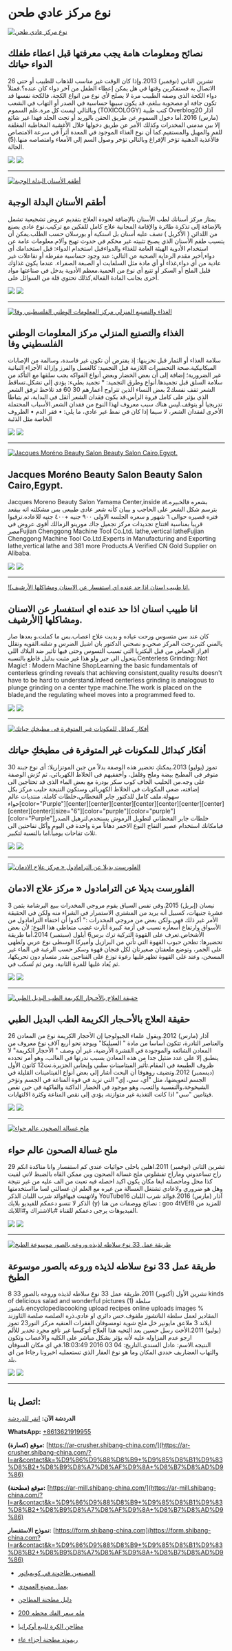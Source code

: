 # نوع مركز عادي طحن

<a href="https://swt.shibang-china.com/?l=ar&img&k=%D9%86%D9%88%D8%B9+%D9%85%D8%B1%D9%83%D8%B2+%D8%B9%D8%A7%D8%AF%D9%8A+%D8%B7%D8%AD%D9%86" target="_blank">![نوع مركز عادي طحن](http://static.shibang-china.com/all-800x300/819.jpg)</a>

## نصائح ومعلومات هامة يجب معرفتها قبل اعطاء طفلك الدواء حياتك
26 تشرين الثاني (نوفمبر) 2013.وإذا كان الوقت غير مناسب للذهاب للطبيب أو حتى الاتصال به فستفكرين وقتها في هل يمكن إعطاء الطفل من آخر دواء كان عنده؟.فمثلاً دواء الكحة الذي وصفه الطبيب مرة لا يصلح لأي نوع من انواع الكحة، فالكحة نفسها قد تكون جافة او مصحوبة ببلغم، قد يكون سببها حساسية في الصدر أو التهاب في الشعب وبالتالي ليست كل مرة.علم السموم (TOXICOLOGY)  كتب طبية Overblog20 آذار (مارس) 2016.أما دخول السموم عن طريق الحقن بالوريد أو تحت الجلد فهذا غير شائع إلا بين مدمني المخدرات وكذلك الأمر عن طريق دخولها خلال الأغشية المخاطية المغلفة للفم والمهبل والمستقيم.كما أن نوع الغذاء الموجود في المعدة أثراً في سرعة الامتصاص فالأغذية الدهنية تؤخر الإفراغ وبالتالي تؤخر وصول السم إلي الأمعاء وامتصاصه منها.(5) الحالة.


<a href="https://whatsapp.shibangsoft.com/WhatsApp.php" target="_blank" title="WhatsApp">![](http://static.shibang-china.com/icon/whatsapp.png)</a> <a href="https://swt.shibang-china.com/?l=ar&icon&k=%D9%86%D9%88%D8%B9+%D9%85%D8%B1%D9%83%D8%B2+%D8%B9%D8%A7%D8%AF%D9%8A+%D8%B7%D8%AD%D9%86" target="_blank">![](http://static.shibang-china.com/icon/chat-ar.png)</a>

---

<a href="https://swt.shibang-china.com/?l=ar&img&k=%D9%86%D9%88%D8%B9+%D9%85%D8%B1%D9%83%D8%B2+%D8%B9%D8%A7%D8%AF%D9%8A+%D8%B7%D8%AD%D9%86" target="_blank">![أطقم الأسنان البدلة الوجبة](http://static.shibang-china.com/all-800x300/251.jpg)</a>

## أطقم الأسنان البدلة الوجبة
يمتاز مركز أسنانك لطب الأسنان بالإضافة لجودة العلاج بتقديم عروض تشجيعية تشمل بالإضافة إلى تذكرة طائرة والإقامة المجانية علاج كامل للفكين مع تركيب.نوع عادي يصنع من اللدائن ( الأكريل ) تصف عليه أسنان بل استكية أو بورسلان حسب الطلب.يمكن أن يتسبب طقم الأسنان الذي يصبح تثبيته غير محكم في حدوث تهيج وآلام.معلومات عامة عن استخدام الأدوية الهيئة العامة للغذاء والدواءقبل استخدام الدواء: قبل استخدامك أي دواء,أخبر مقدم الرعاية الصحية عن التالي: عند وجود حساسية مفرطة أو تفاعلات غير عادية من أي دواء,غذاء أو أي مادة مثل السلفايت أو الصبغة الصفراء. عندما يكون غذاؤك قليل الملح أو السكر أو تتبع أي نوع من الحمية.معظم الأدوية يدخل في صناعتها مواد أخرى بجانب المادة الفعالة,كذلك تحتوي قلة من السوائل على.


<a href="https://whatsapp.shibangsoft.com/WhatsApp.php" target="_blank" title="WhatsApp">![](http://static.shibang-china.com/icon/whatsapp.png)</a> <a href="https://swt.shibang-china.com/?l=ar&icon&k=%D9%86%D9%88%D8%B9+%D9%85%D8%B1%D9%83%D8%B2+%D8%B9%D8%A7%D8%AF%D9%8A+%D8%B7%D8%AD%D9%86" target="_blank">![](http://static.shibang-china.com/icon/chat-ar.png)</a>

---

<a href="https://swt.shibang-china.com/?l=ar&img&k=%D9%86%D9%88%D8%B9+%D9%85%D8%B1%D9%83%D8%B2+%D8%B9%D8%A7%D8%AF%D9%8A+%D8%B7%D8%AD%D9%86" target="_blank">![الغذاء والتصنيع المنزلي مركز المعلومات الوطني الفلسطيني وفا](http://static.shibang-china.com/all-800x300/1242.jpg)</a>

## الغذاء والتصنيع المنزلي مركز المعلومات الوطني الفلسطيني وفا
سلامة الغذاء أو الثمار قبل تخزينها: إذ يفترض أن تكون غير فاسدة، وسالمة من الإصابات الميكانيكية.صحة التحضيرات اللازمة قبل التجميد: كالغسل والفرز وإزالة الأجزاء النباتية غير الضرورية؛ إضافة إلى أن بعض الخضار وبعض أنواع الفواكه يجب سلقها مع التأكد من سلامة السلق قبل تجميدها.أنواع وطرق التجميد: * تجميد بطيء: يؤدي إلى تشكل.تساقط الشعر ثقف نفسك2 بعض النساء الذين تتراوح أعمارهم 30 60 قد تلاحظ ترقق الشعر الذي يؤثر على كامل فروة الرأس.قد يكون فقدان الشعر أثقل في البداية، ثم يتباطأ تدريجيا أو يتوقف.ليس هناك سبب معروف لهذا النوع من فقدان الشعر.الأسباب المحتملة الأخرى لفقدان الشعر، لا سيما إذا كان في نمط غير عادي، ما يلي: • فقر الدم • الظروف الخاصة مثل الذئبة


<a href="https://whatsapp.shibangsoft.com/WhatsApp.php" target="_blank" title="WhatsApp">![](http://static.shibang-china.com/icon/whatsapp.png)</a> <a href="https://swt.shibang-china.com/?l=ar&icon&k=%D9%86%D9%88%D8%B9+%D9%85%D8%B1%D9%83%D8%B2+%D8%B9%D8%A7%D8%AF%D9%8A+%D8%B7%D8%AD%D9%86" target="_blank">![](http://static.shibang-china.com/icon/chat-ar.png)</a>

---

<a href="https://swt.shibang-china.com/?l=ar&img&k=%D9%86%D9%88%D8%B9+%D9%85%D8%B1%D9%83%D8%B2+%D8%B9%D8%A7%D8%AF%D9%8A+%D8%B7%D8%AD%D9%86" target="_blank">![Jacques Moréno Beauty Salon Beauty Salon Cairo,Egypt.](http://static.shibang-china.com/all-800x300/1350.jpg)</a>

## Jacques Moréno Beauty Salon Beauty Salon Cairo,Egypt.
Jacques Moreno Beauty Salon Yamama Center,inside at.بشعره فالخبيره بترسم شكل الشعر على الحاجب و بيبان كأنه شعر عادى طبيعى بس مشكلته انه بيقعد فتره قصيره حوالى ٦ شهور و سعره الجلسه الاولى ٩٠٠ جنيه +٤٠٠ جنيه للاعاده.ترقبوا قريبا بمناسبة افتتاح تجديدات مركز تجميل جاك مورينو الزمالك أقوى عروض فى مصرFujian Chenggong Machine Tool Co.Ltd. lathe,vertical latheFujian Chenggong Machine Tool Co.Ltd.Experts in Manufacturing and Exporting lathe,vertical lathe and 381 more Products.A Verified CN Gold Supplier on Alibaba.


<a href="https://whatsapp.shibangsoft.com/WhatsApp.php" target="_blank" title="WhatsApp">![](http://static.shibang-china.com/icon/whatsapp.png)</a> <a href="https://swt.shibang-china.com/?l=ar&icon&k=%D9%86%D9%88%D8%B9+%D9%85%D8%B1%D9%83%D8%B2+%D8%B9%D8%A7%D8%AF%D9%8A+%D8%B7%D8%AD%D9%86" target="_blank">![](http://static.shibang-china.com/icon/chat-ar.png)</a>

---

<a href="https://swt.shibang-china.com/?l=ar&img&k=%D9%86%D9%88%D8%B9+%D9%85%D8%B1%D9%83%D8%B2+%D8%B9%D8%A7%D8%AF%D9%8A+%D8%B7%D8%AD%D9%86" target="_blank">![انا طبيب اسنان اذا حد عنده اي استفسار عن الاسنان ومشاكلها [الأرشيف.](http://static.shibang-china.com/all-800x300/706.jpg)</a>

## انا طبيب اسنان اذا حد عنده اي استفسار عن الاسنان ومشاكلها [الأرشيف.
كان عند سن متسوس ورحت عياده و بديت علاج اعصاب.بس ما كملت.و بعدها صار يالمني كثير.رحت المركز صحي.و نصحني الدكتور بان اشيل الضرس و شلته.القويه وتقلل افراز الحماض من قبل البكتريا التي تسبب التسوس وحتى فيها تاثير ضد البلاك اللي يتحول الى جير ولو هذا غير مثبت بدليل قاطع بالنسبه.Centerless Grinding: Not Magic! : Modern Machine ShopLearning the basic fundamentals of centerless grinding reveals that achieving consistent,quality results doesn&#39;t have to be hard to understand.Infeed centerless grinding is analogous to plunge grinding on a center type machine.The work is placed on the blade,and the regulating wheel moves into a programmed feed to.


<a href="https://whatsapp.shibangsoft.com/WhatsApp.php" target="_blank" title="WhatsApp">![](http://static.shibang-china.com/icon/whatsapp.png)</a> <a href="https://swt.shibang-china.com/?l=ar&icon&k=%D9%86%D9%88%D8%B9+%D9%85%D8%B1%D9%83%D8%B2+%D8%B9%D8%A7%D8%AF%D9%8A+%D8%B7%D8%AD%D9%86" target="_blank">![](http://static.shibang-china.com/icon/chat-ar.png)</a>

---

<a href="https://swt.shibang-china.com/?l=ar&img&k=%D9%86%D9%88%D8%B9+%D9%85%D8%B1%D9%83%D8%B2+%D8%B9%D8%A7%D8%AF%D9%8A+%D8%B7%D8%AD%D9%86" target="_blank">![أفكار كبدائل للمكونات غير المتوفرة فى مطبخكِ حياتك](http://static.shibang-china.com/all-800x300/618.jpg)</a>

## أفكار كبدائل للمكونات غير المتوفرة فى مطبخكِ حياتك
30 تموز (يوليو) 2013.يمكنكِ تحضير هذه الوصفة بدلاً من جبن الموتزاريلا: أى نوع جبنة متوفر فى المطبخ بيضة وملح وفلفل، وأخفقيهم فى الخلاط الكهربائى، ثم تُرَش الوصفة على وجه.من الحليب الجاف كوب سكر بودرة مع بعض الماء الذى قد تحتاجين الى إضافته، ضعى المكونات فى الخلاط الكهربائى وستكون النتيجة حليب مركز بكل سهولة.ملف كامل للدكتور جابر القحطاني،خلطات كاملة. منتديات عالم حواء[color=&quot;Purple&quot;][center][center][center][center][center][center][center][center][center][size=&quot;6&quot;][color=&quot;purple&quot;][color=&quot;purple&quot;][color=&quot;Purple&quot;]خلطات جابر القحطاني لتطويل الرموش يستخدم.لترهيل الصدر فبامكانك استخدام عصير التفاح النوع الاحمر دهاناً مرة واحدة في اليوم وأكل تفاحتين الى ثلاث تفاحات يومياً.اما بالنسبة لتكبير.


<a href="https://whatsapp.shibangsoft.com/WhatsApp.php" target="_blank" title="WhatsApp">![](http://static.shibang-china.com/icon/whatsapp.png)</a> <a href="https://swt.shibang-china.com/?l=ar&icon&k=%D9%86%D9%88%D8%B9+%D9%85%D8%B1%D9%83%D8%B2+%D8%B9%D8%A7%D8%AF%D9%8A+%D8%B7%D8%AD%D9%86" target="_blank">![](http://static.shibang-china.com/icon/chat-ar.png)</a>

---

<a href="https://swt.shibang-china.com/?l=ar&img&k=%D9%86%D9%88%D8%B9+%D9%85%D8%B1%D9%83%D8%B2+%D8%B9%D8%A7%D8%AF%D9%8A+%D8%B7%D8%AD%D9%86" target="_blank">![الفلورست بديلا عن الترامادول « مركز علاج الادمان](http://static.shibang-china.com/all-800x300/1075.jpg)</a>

## الفلورست بديلا عن الترامادول « مركز علاج الادمان
3 نيسان (إبريل) 2015.وفي نفس السياق يقوم مروجي المخدرات ببيع البرشامة بثمن عشرة جنيهات، كسبيل أنه يريد من المشتري الاستمرار في الشراء منه ولكن في الحقيقة الأمر غير ذلك فهي.ولكن بعض من مروجي المخدرات :&quot; أكدوا أن اختفاء الترامادول من الأسواق وارتفاع أسعاره تسبب في أزمة كبيرة أثارت غضب متعاطي هذا النوع؛ لأن بعض الأشخاص.تعرف على القهوة التركية ترك برس6 أيلول (سبتمبر) 2014.أما طريقة تحضيرها: تطحن حبوب القهوة التي تأتي من البرازيل وأميركا الوسطى نوع عربي وتُطهى على الجمر، وتوضع ملعقتان صغيرتان لكل فنجان قهوة وسكر حسب الرغبة في الماء غير المسخن، وعند غلي القهوة تظهرعليها رغوة توزع على الفناجين بقدر متساو دون تحريكها، ثم يُعاد غليها للمرة الثانية، ومن ثم تُسكب في.


<a href="https://whatsapp.shibangsoft.com/WhatsApp.php" target="_blank" title="WhatsApp">![](http://static.shibang-china.com/icon/whatsapp.png)</a> <a href="https://swt.shibang-china.com/?l=ar&icon&k=%D9%86%D9%88%D8%B9+%D9%85%D8%B1%D9%83%D8%B2+%D8%B9%D8%A7%D8%AF%D9%8A+%D8%B7%D8%AD%D9%86" target="_blank">![](http://static.shibang-china.com/icon/chat-ar.png)</a>

---

<a href="https://swt.shibang-china.com/?l=ar&img&k=%D9%86%D9%88%D8%B9+%D9%85%D8%B1%D9%83%D8%B2+%D8%B9%D8%A7%D8%AF%D9%8A+%D8%B7%D8%AD%D9%86" target="_blank">![حقيقة العلاج بالأحـجار الكريمة الطب البديل الطبي](http://static.shibang-china.com/all-800x300/424.jpg)</a>

## حقيقة العلاج بالأحـجار الكريمة الطب البديل الطبي
26 آذار (مارس) 2012.ويقول علماء الجيولوجيا إن الأحجار الكريمة نوع من المعادن والعناصر النادرة، تتكون أساسا من مادة &quot; السيليكا&quot; ويوجد نحو أربع آلاف نوع معروف من المعادن الشائعة والموجودة في القشرة الأرضية، غير أن وصف &quot; الأحجار الكريمة&quot; لا ينطبق إلا على عدد ضئيل جدا من هذه المعادن بسبب ندرتها في الغالب، وهو أمر تحدده ظروف الطبيعة في المقام.تأثير الفيتامينات سلبي وإيجابي الجزيرة.نت12 كانون الأول (ديسمبر) 2012.وتضيف روهوفا أن البحث أشار إلى بعض أنواع الفيتامينات القليلة في الجسم لتعويضها، مثل &quot;أي، سي، إي&quot; التي تزيد في قوة المناعة في الجسم وتؤخر الشيخوخة.والنفسية والتعب، وهو موجود في الخضار الداكنة والفاكهة في حين نقص فيتامين &quot;سي&quot; اذا كانت التغذية غير متوازنة، يؤدي إلى نقص المناعة وكثرة الالتهابات.


<a href="https://whatsapp.shibangsoft.com/WhatsApp.php" target="_blank" title="WhatsApp">![](http://static.shibang-china.com/icon/whatsapp.png)</a> <a href="https://swt.shibang-china.com/?l=ar&icon&k=%D9%86%D9%88%D8%B9+%D9%85%D8%B1%D9%83%D8%B2+%D8%B9%D8%A7%D8%AF%D9%8A+%D8%B7%D8%AD%D9%86" target="_blank">![](http://static.shibang-china.com/icon/chat-ar.png)</a>

---

<a href="https://swt.shibang-china.com/?l=ar&img&k=%D9%86%D9%88%D8%B9+%D9%85%D8%B1%D9%83%D8%B2+%D8%B9%D8%A7%D8%AF%D9%8A+%D8%B7%D8%AD%D9%86" target="_blank">![ملح غسالة الصحون عالم حواء](http://static.shibang-china.com/all-800x300/101.jpg)</a>

## ملح غسالة الصحون عالم حواء
29 تشرين الثاني (نوفمبر) 2011.اهلين باحلى حوائيات عندي كم استفسار وانا متاكدة انكم راح تساعدوني وماراح تفشلوني ملح غسالة الصحون وين ممكن القاه بالضبط لاني لفيت كذا محل وماحصلته ابغا مكان يكون اكيد احصله فيه تعبت من الف عليه من غير نتيجة وهل هو ضروري ولاعادي تشتغل الغسالة من غيره مع العلم ان غسالتي لسا مااستخدمتها ولاتهنيت فيهافوائد شرب اللبان الذكر YouTube16 آذار (مارس) 2016.فوائد شرب اللبان الذكر لا تنسو دعمكم للفيديو بلايك (y) نصائح ووصفات من هنا : goo 4tVEf8 للمزيد من الفيديوهات يرجى دعمكم للقناة #بالاشتراك و#اللايك.


<a href="https://whatsapp.shibangsoft.com/WhatsApp.php" target="_blank" title="WhatsApp">![](http://static.shibang-china.com/icon/whatsapp.png)</a> <a href="https://swt.shibang-china.com/?l=ar&icon&k=%D9%86%D9%88%D8%B9+%D9%85%D8%B1%D9%83%D8%B2+%D8%B9%D8%A7%D8%AF%D9%8A+%D8%B7%D8%AD%D9%86" target="_blank">![](http://static.shibang-china.com/icon/chat-ar.png)</a>

---

<a href="https://swt.shibang-china.com/?l=ar&img&k=%D9%86%D9%88%D8%B9+%D9%85%D8%B1%D9%83%D8%B2+%D8%B9%D8%A7%D8%AF%D9%8A+%D8%B7%D8%AD%D9%86" target="_blank">![طريقة عمل 33 نوع سلاطه لذيذه وروعه بالصور موسوعة الطبخ](http://static.shibang-china.com/all-800x300/1061.jpg)</a>

## طريقة عمل 33 نوع سلاطه لذيذه وروعه بالصور موسوعة الطبخ
8 تشرين الأول (أكتوبر) 2011.طريقة عمل 33 نوع سلاطه لذيذه وروعه بالصور 33 kinds of delicious salad and wonderful pictures (1) سلطة ناتشوز.encyclopediacooking upload recipes online uploads images % المقادير لعمل سلطة الناتشوز ملفوف.خس دائري او عادي.ذره الصلصه صلصة الثاوزند ايلاند 3 ملاعق مايونير خل ملح شوية ثومسوفان الفقرات العنقيه مركز النور23 تموز (يوليو) 2011.الأخت رسل حسين بعد التحيه هذا العلاج أتوكسيا غير نافع مجرد تخدير للألم ارجو عدم المزاوله عليه لأنه يؤثر بشكل مباشر على الكليه والأعصاب وتكون النتيجه.الاسم: عادل السندي.التاريخ: 04 03 2016 18:03:49.في اي مكان السوفان والتهاب الغضاريف حددي المكان وما هو نوع العقار الذي تستعمليه اخبرونا رجاءا من اي بلد.


<a href="https://whatsapp.shibangsoft.com/WhatsApp.php" target="_blank" title="WhatsApp">![](http://static.shibang-china.com/icon/whatsapp.png)</a> <a href="https://swt.shibang-china.com/?l=ar&icon&k=%D9%86%D9%88%D8%B9+%D9%85%D8%B1%D9%83%D8%B2+%D8%B9%D8%A7%D8%AF%D9%8A+%D8%B7%D8%AD%D9%86" target="_blank">![](http://static.shibang-china.com/icon/chat-ar.png)</a>

---
## اتصل بنا:

**الدردشة الآن:** [انقر للدردشة](https://swt.shibang-china.com?l=ar&contact&k=%D9%86%D9%88%D8%B9+%D9%85%D8%B1%D9%83%D8%B2+%D8%B9%D8%A7%D8%AF%D9%8A+%D8%B7%D8%AD%D9%86)

**WhatsApp:**  [+8613621919955](https://whatsapp.shibangsoft.com/WhatsApp.php)

**موقع (كسارة):** [https://ar-crusher.shibang-china.com/](https://ar-crusher.shibang-china.com/?l=ar&contact&k=%D9%86%D9%88%D8%B9+%D9%85%D8%B1%D9%83%D8%B2+%D8%B9%D8%A7%D8%AF%D9%8A+%D8%B7%D8%AD%D9%86)

**موقع (مطحنة):** [https://ar-mill.shibang-china.com/](https://ar-mill.shibang-china.com/?l=ar&contact&k=%D9%86%D9%88%D8%B9+%D9%85%D8%B1%D9%83%D8%B2+%D8%B9%D8%A7%D8%AF%D9%8A+%D8%B7%D8%AD%D9%86)

**نموذج الاستفسار:** [https://form.shibang-china.com](https://form.shibang-china.com?l=ar&contact&k=%D9%86%D9%88%D8%B9+%D9%85%D8%B1%D9%83%D8%B2+%D8%B9%D8%A7%D8%AF%D9%8A+%D8%B7%D8%AD%D9%86)

* [المصنعين طاحونة في كويمباتور](../28/%D8%A7%D9%84%D9%85%D8%B5%D9%86%D8%B9%D9%8A%D9%86%20%D8%B7%D8%A7%D8%AD%D9%88%D9%86%D8%A9%20%D9%81%D9%8A%20%D9%83%D9%88%D9%8A%D9%85%D8%A8%D8%A7%D8%AA%D9%88%D8%B1.md)

* [يعمل مصنع العمودي](../27/%D9%8A%D8%B9%D9%85%D9%84%20%D9%85%D8%B5%D9%86%D8%B9%20%D8%A7%D9%84%D8%B9%D9%85%D9%88%D8%AF%D9%8A.md)

* [دليل مطحنة المطاحن](../29/%D8%AF%D9%84%D9%8A%D9%84%20%D9%85%D8%B7%D8%AD%D9%86%D8%A9%20%D8%A7%D9%84%D9%85%D8%B7%D8%A7%D8%AD%D9%86.md)

* [200 ملم سعر الفك محطم](../26/200%20%D9%85%D9%84%D9%85%20%D8%B3%D8%B9%D8%B1%20%D8%A7%D9%84%D9%81%D9%83%20%D9%85%D8%AD%D8%B7%D9%85.md)

* [مطاحن الكرة للبيع أوكرانيا](../26/%D9%85%D8%B7%D8%A7%D8%AD%D9%86%20%D8%A7%D9%84%D9%83%D8%B1%D8%A9%20%D9%84%D9%84%D8%A8%D9%8A%D8%B9%20%D8%A3%D9%88%D9%83%D8%B1%D8%A7%D9%86%D9%8A%D8%A7.md)

* [ريموند مطحنة أجزاء عاء](../27/%D8%B1%D9%8A%D9%85%D9%88%D9%86%D8%AF%20%D9%85%D8%B7%D8%AD%D9%86%D8%A9%20%D8%A3%D8%AC%D8%B2%D8%A7%D8%A1%20%D8%B9%D8%A7%D8%A1.md)